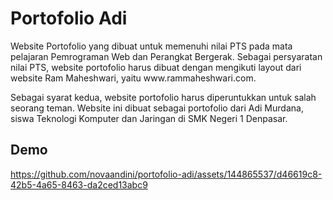 <h1>Portofolio Adi</h1>
<p>Website Portofolio yang dibuat untuk memenuhi nilai PTS pada mata pelajaran Pemrograman Web dan Perangkat Bergerak. Sebagai persyaratan nilai PTS, website portofolio harus dibuat dengan mengikuti layout dari website <a src="https://www.rammaheshwari.com/">Ram Maheshwari</a>, yaitu www.rammaheshwari.com.</p>
<p>Sebagai syarat kedua, website portofolio harus diperuntukkan untuk salah seorang teman. Website ini dibuat sebagai portofolio dari Adi Murdana, siswa Teknologi Komputer dan Jaringan di SMK Negeri 1 Denpasar.</p>
<h2>Demo</h2>


https://github.com/novaandini/portofolio-adi/assets/144865537/d46619c8-42b5-4a65-8463-da2ced13abc9

